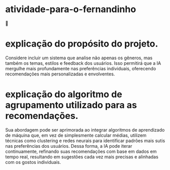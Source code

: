 # atividade-para-o-fernandinho
🤙

# explicação do propósito do projeto.
Considere incluir um sistema que analise não apenas os gêneros, mas também os temas, estilos e feedback dos usuários. Isso permitirá que a IA mergulhe mais profundamente nas preferências individuais, oferecendo recomendações mais personalizadas e envolventes.

# explicação do algoritmo de agrupamento utilizado para as recomendações.
Sua abordagem pode ser aprimorada ao integrar algoritmos de aprendizado de máquina que, em vez de simplesmente calcular médias, utilizem técnicas como clustering e redes neurais para identificar padrões mais sutis nas preferências dos usuários. Dessa forma, a IA pode iterar continuamente, refinando suas recomendações com base em dados em tempo real, resultando em sugestões cada vez mais precisas e alinhadas com os gostos individuais.